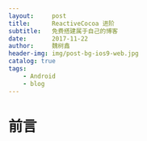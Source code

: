 ```yaml
---
layout:     post
title:      ReactiveCocoa 进阶
subtitle:   免费搭建属于自己的博客
date:       2017-11-22
author:     魏树鑫
header-img: img/post-bg-ios9-web.jpg
catalog: true
tags:
    - Android
    - blog
---
```

# 前言